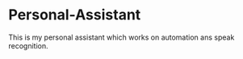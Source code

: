 # Personal-Assistant
This is my personal assistant which works on automation ans speak recognition. 
